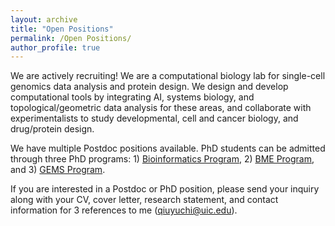 ```yaml
---
layout: archive
title: "Open Positions"
permalink: /Open Positions/
author_profile: true
---
```


We are actively recruiting! We are a computational biology lab for single-cell genomics data analysis and protein design. We design and develop computational tools by integrating AI, systems biology, and topological/geometric data analysis for these areas, and collaborate with experimentalists to study developmental, cell and cancer biology, and drug/protein design.

We have multiple Postdoc positions available. PhD students can be admitted through three PhD programs: 1) [Bioinformatics Program](https://bme.uic.edu/graduate/phd-programs/phd-bioinformatics/), 2) [BME Program](https://bme.uic.edu/graduate/phd-programs/phd-bme/), and 3) [GEMS Program](https://chicago.medicine.uic.edu/education/masters-doctoral/gems/apply/). 

If you are interested in a Postdoc or PhD position, please send your inquiry along with your CV, cover letter, research statement, and contact information for 3 references to me (qiuyuchi@uic.edu).
